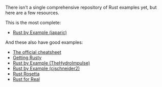 There isn't a single comprehensive repository of Rust examples yet, but here are a few resources.

This is the most complete:

* [Rust by Example (japaric)](https://rustbyexample.github.io)

And these also have good examples:

* [The official cheatsheet](http://static.rust-lang.org/doc/master/complement-cheatsheet.html)
* [Getting Rusty](http://pzol.github.io/getting_rusty/)
* [Rust by Example (TheHydroImpulse)](http://rustbyexample.github.io/)
* [Rust by Example (cjschneider2)](https://github.com/cjschneider2/rust-by-example)
* [Rust Rosetta](https://github.com/Hoverbear/rust-rosetta)
* [Rust for Real](https://github.com/flaper87/rust-for-real)